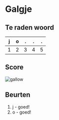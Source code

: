 # Galgje

## Te raden woord

|j|o|.|.|.|
|-|-|-|-|-|
|1|2|3|4|5|

## Score
![gallow](./images/1.png)

## Beurten
1. j - goed!
2. o - goed!
